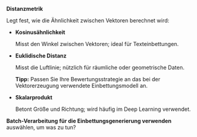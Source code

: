 **Distanzmetrik**

Legt fest, wie die Ähnlichkeit zwischen Vektoren berechnet wird:

-   **Kosinusähnlichkeit**

    Misst den Winkel zwischen Vektoren; ideal für Texteinbettungen.


-   **Euklidische Distanz**

    Misst die Luftlinie; nützlich für räumliche oder geometrische Daten.

    **Tipp:** Passen Sie Ihre Bewertungsstrategie an das bei der Vektorerzeugung verwendete Einbettungsmodell an.


-   **Skalarprodukt**

    Betont Größe und Richtung; wird häufig im Deep Learning verwendet.


**Batch-Verarbeitung für die Einbettungsgenerierung verwenden** auswählen, um was zu tun?

